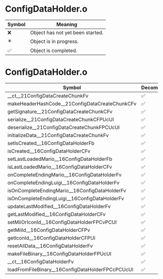 # ConfigDataHolder.o
| Symbol | Meaning 
| ------------- | ------------- 
| :x: | Object has not yet been started. 
| :eight_pointed_black_star: | Object is in progress. 
| :white_check_mark: | Object is completed. 


# ConfigDataHolder.o
| Symbol | Decompiled? |
| ------------- | ------------- |
| __ct__21ConfigDataCreateChunkFv | :white_check_mark: |
| makeHeaderHashCode__21ConfigDataCreateChunkCFv | :white_check_mark: |
| getSignature__21ConfigDataCreateChunkCFv | :white_check_mark: |
| serialize__21ConfigDataCreateChunkCFPUcUl | :white_check_mark: |
| deserialize__21ConfigDataCreateChunkFPCUcUl | :white_check_mark: |
| initializeData__21ConfigDataCreateChunkFv | :white_check_mark: |
| setIsCreated__16ConfigDataHolderFb | :white_check_mark: |
| isCreated__16ConfigDataHolderCFv | :white_check_mark: |
| setLastLoadedMario__16ConfigDataHolderFb | :white_check_mark: |
| isLastLoadedMario__16ConfigDataHolderCFv | :white_check_mark: |
| onCompleteEndingMario__16ConfigDataHolderFv | :white_check_mark: |
| onCompleteEndingLuigi__16ConfigDataHolderFv | :white_check_mark: |
| isOnCompleteEndingMario__16ConfigDataHolderFv | :white_check_mark: |
| isOnCompleteEndingLuigi__16ConfigDataHolderFv | :white_check_mark: |
| updateLastModified__16ConfigDataHolderFv | :white_check_mark: |
| getLastModified__16ConfigDataHolderCFv | :white_check_mark: |
| setMiiOrIconId__16ConfigDataHolderFPCvPCUl | :white_check_mark: |
| getMiiId__16ConfigDataHolderCFPv | :white_check_mark: |
| getIconId__16ConfigDataHolderCFPUl | :white_check_mark: |
| resetAllData__16ConfigDataHolderFv | :white_check_mark: |
| makeFileBinary__16ConfigDataHolderFPUcUl | :white_check_mark: |
| __ct__16ConfigDataHolderFv | :white_check_mark: |
| loadFromFileBinary__16ConfigDataHolderFPCcPCUcUl | :white_check_mark: |
